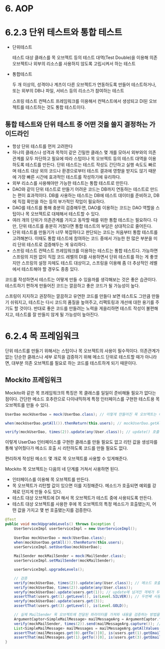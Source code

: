 # 6. AOP

# 6.2.3 단위 테스트와 통합 테스트

- 단위테스트
    
    테스트 대상 클래스를 목 오브젝트 등의 테스트 대역(Test Double)을 이용해 의존 오브젝트나 외부의 리소스를 사용하지 않도록 고립시켜서 하는 테스트
    
- 통합테스트
    
    두 개 이상의, 성격이나 계츠이 다른 오브젝트가 연동하도록 만들어 테스트하거나, 또는 외부의 DB나 파일, 서비스 등의 리소스가 참여하는 테스트
    
    스프링 테스트 컨텍스트 프레임워크를 이용해서 컨텍스트에서 생성되고 DI된 오브젝트를 테스트하는 것도 통합 테스트이다.
    

## 통합 테스트와 단위 테스트 중 어떤 것을 쓸지 결정하는 가이드라인

- 항상 단위 테스트를 먼저 고려한다
- 하나의 클래스나 성격과 목적이 같은 긴밀한 클래스 몇 개를 모아서 외부와의 의존관계를 모두 차단하고 필요에 따라 스텁이나 목 오브젝트 등의 테스트 대역을 이용하도록 테스트를 만든다. 단위 테스트는 테스트 작성도 간단하고 실행 속도도 빠르며 테스트 대상 외의 코드나 환경으로부터 테스트 결과에 영향을 받지도 않기 때문에 가장 빠른 시간에 효과적인 테스트를 작성하기에 유리하다.
- 외부 리소스를 사용해야만 가능한 테스트는 통합 테스트로 만든다.
- DAO와 같이 단위 테스트로 만들기 어려운 코드는 DB까지 연동하는 테스트로 만드는 편이 효과적이다. DB를 사용하는 테스트는 DB에 테스트 데이터를 준비하고, DB에 직접 확인을 하는 등의 부가적인 작업이 필요하다.
- DAO를 테스트를 통해 충분히 검증해두면, DAO를 이용하는 코드는 DAO 역할을 스텁이나 목 오브젝트로 대체해서 테스트할 수 있다.
- 여러 개의 단위가 의존관계를 가지고 동작할 때를 위한 통합 테스트는 필요하다. 다만, 단위 테스트를 충분히 거쳤다면 통합 테스트의 부담은 상대적으로 줄어든다.
- 단위 테스트를 만들기가 너무 복잡하다고 판단되는 코드는 처음부터 통합 테스트를 고려해본다. 이때도 통합 테스트에 참여하는 코드 중에서 가능한 한 많은 부분을 미리 단위 테스트로 검증해두는 게 유리하다.
- 스프링 테스트 컨텍스트 프레임워크를 이용하는 테스트는 통합 테스트다. 가능하면 스프링의 지원 없이 직접 코드 레벨의 DI를 사용하면서 단위 테스트를 하는 게 좋겟지만 스프링의 설정 자체도 테스트 대상이고, 스프링을 이용해 좀 더 추상적인 레벨에서 테스트해야 할 경우도 종종 있다.

코드를 작성하면서 테스트는 어떻게 만들 수 있을까를 생각해보는 것은 좋은 습관이다. 테스트하기 편하게 만들어진 코드는 깔끔하고 좋은 코드가 될 가능성이 높다.

스프링이 지지하고 권장하는 깔끔하고 유연한 코드를 만들다 보면 테스트도 그만큼 만들기 쉬워지고, 테스트는 다시 코드의 품질을 높여주고, 리팩토링과 개선에 대한 용기를 주기도 할 것이다. 반대로 좋은 코드를 만들려는 노력을 게을리하면 테스트 작성이 불편해지고, 테스트를 잘 만들지 않게 될 가능성이 높아진다. 

# 6.2.4 목 프레임워크

단위 테스트를 만들기 위해서는 스텁이나 목 오브젝트의 사용이 필수적이다. 의존관계가 없는 단순한 클래스나 세부 로직을 검증하기 위해 메소드 단위로 테스트할 때가 아니라면, 대부분 의존 오브젝트를 필요로 하는 코드를 테스트하게 되기 때문이다.

## Mockito 프레임워크

Mockito와 같은 목 프레임워크의 특징은 목 클래스를 일일이 준비해둘 필요가 없다는 점이다. 간단한 메소드 호추란으로 다이내믹하게 특정 인터페이스를 구현한 테스트용 목 오브젝트를 만들 수 있다.

```java
UserDao mockUserDao = mock(UserDao.class); // 이렇게 만들어진 목 오브젝트는 아직 아무런 기능이 없다.

when(mockUserDao.getAll()).thenReturn(this.users); // mockUserDao.getAll()이 호출됐을 때, users 리스트를 리턴해주라는 선언

verify(mockUserDao, times(2)).update(any(User.class)); // update() 호출이 두번 있었는지를 검증하는 부분
```

이렇게 UserDao 인터페이스를 구현한 클래스를 만들 필요도 없고 리턴 값을 생성자를 통해 넣어줬다가 메소드 호출 시 리턴하도록 코드를 만들 필요도 없다. 

편리하게 작성된 메소드 몇 개로 목 오브젝트를 사용할 수 있게해준다.

Mockito 목 오브젝트는 다음의 네 단계를 거쳐서 사용하면 된다.

- 인터페이스를 이용해 목 오브젝트를 만든다.
- 목 오브젝트가 리턴할 값이 있으면 이를 지정해준다. 메소드가 호출되면 예외를 강제로 던지게 만들 수도 있다.
- 테스트 대상 오브젝트에 DI 해서 목 오브젝트가 테스트 중에 사용되도록 만든다.
- 테스트 대상 오브젝트를 사용한 후에 목 오브젝트의 특정 메소드가 호출됐는지, 어떤 값을 가지고 몇 번 호출됐는지를 검증한다.

```java
@Test
public void mockUpgradeLevels() throws Exception {
	UserServiceImpl userServiceImpl = new UserServiceImpl();
	
	UserDao mockUserDao = mock(UserDao.class);
	when(mockUserDao.getAll()).thenReturn(this.users);
	userServiceImpl.setUserDao(mockUserDao);
	
	MailSender mockMailSender = mock(MailSender.class);
	userServiceImpl.setMailSender(mockMailSender);

	userServiceImpl.upgradeLevels();

	// 검증
	verify(mockUserDao, times(2)).update(any(User.class)); // 메소드 호출 횟수 검증
	verify(mockUserDao, times(2)).update(any(User.class)); 
	veryfy(mockUserDao).update(users.get(1)); // update에 넘겨진 객체가 두번째 사용자인지 검증
	assertThat(users.get(1).getLevel(), is(Level.SILVER)); // 두번쨰 사용자의 레벨이 SILVER로 승급되었는지 검증
	veryfy(mockUserDao).update(users.get(3));
	assertThat(users.get(3).getLevel(), is(Level.GOLD));

	// 실제 MailSender 목 오브젝트에 전달된 파라미터를 가져와 내용을 검증하는 방법을 사용
	ArgumentCaptor<SimpleMailMessage> mailMessageArg = ArgumentCaptor.forClass(SimpleMailMessage.class); 
	verify(mockMailSender, times(2)).send(mailMessageArg.capture()); // 파라미터 캡쳐
	List<SimpleMailMessage> mailMessages = mailMessageArg.getAllValues(); 
	assertThat(mailMessages.get(0).getTo()[0], is(users.get(1).getEmail()));
	assertThat(mailMessages.get(1).getTo()[0], is(users.get(3).getEmail()));
}
```